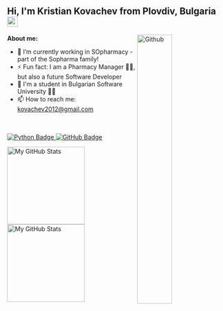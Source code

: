 ## Hi, I'm Kristian Kovachev from Plovdiv, Bulgaria <img src="https://media.giphy.com/media/hvRJCLFzcasrR4ia7z/giphy.gif" width="24px" height="24px">

<img width="40%" align="right" alt="Github" src="https://i.postimg.cc/bJqyPSQ1/my-python.png" />

**About me:** 
- 🔭 I’m currently working in SOpharmacy - part of the Sopharma family!
- ⚡ Fun fact: I am a Pharmacy Manager 👨‍⚕️, but also a future Software Developer
- 📖 I'm a student in Bulgarian Software University 🧑‍🎓
- 📫 How to reach me: kovachev2012@gmail.com

<br/><br/>
  <a href="your-python-URL">
  <img src="https://img.shields.io/badge/python-3670A0?style=for-the-badge&logo=python&logoColor=ffdd54" alt="Python Badge"/>
</a>
<a href="your-github-URL">
  <img src="https://img.shields.io/badge/github-%23121011.svg?style=for-the-badge&logo=github&logoColor=white" alt="GitHub Badge"/>
</a>


<a href="https://github.com/KrisKov76">
  <img height="180em" alt="My GitHub Stats" src="https://github-readme-stats.vercel.app/api?username=KrisKov76&bg_color=00000000&text_color=3498db&hide_border=true&count_private=true&include_all_commits=true" />
  <img height="180em" alt="My GitHub Stats" src="https://github-readme-stats.vercel.app/api/top-langs/?username=KrisKov76&langs_count=6&layout=compact&bg_color=00000000&text_color=3498db&hide_border=true&count_private=true&include_all_commits=true&hide=smalltalk,shell,html,scss,css" />
</a>

